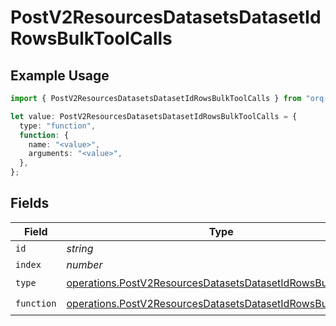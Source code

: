 # PostV2ResourcesDatasetsDatasetIdRowsBulkToolCalls

## Example Usage

```typescript
import { PostV2ResourcesDatasetsDatasetIdRowsBulkToolCalls } from "orq-poc-typescript/models/operations";

let value: PostV2ResourcesDatasetsDatasetIdRowsBulkToolCalls = {
  type: "function",
  function: {
    name: "<value>",
    arguments: "<value>",
  },
};
```

## Fields

| Field                                                                                                                                      | Type                                                                                                                                       | Required                                                                                                                                   | Description                                                                                                                                |
| ------------------------------------------------------------------------------------------------------------------------------------------ | ------------------------------------------------------------------------------------------------------------------------------------------ | ------------------------------------------------------------------------------------------------------------------------------------------ | ------------------------------------------------------------------------------------------------------------------------------------------ |
| `id`                                                                                                                                       | *string*                                                                                                                                   | :heavy_minus_sign:                                                                                                                         | N/A                                                                                                                                        |
| `index`                                                                                                                                    | *number*                                                                                                                                   | :heavy_minus_sign:                                                                                                                         | N/A                                                                                                                                        |
| `type`                                                                                                                                     | [operations.PostV2ResourcesDatasetsDatasetIdRowsBulkType](../../models/operations/postv2resourcesdatasetsdatasetidrowsbulktype.md)         | :heavy_check_mark:                                                                                                                         | N/A                                                                                                                                        |
| `function`                                                                                                                                 | [operations.PostV2ResourcesDatasetsDatasetIdRowsBulkFunction](../../models/operations/postv2resourcesdatasetsdatasetidrowsbulkfunction.md) | :heavy_check_mark:                                                                                                                         | N/A                                                                                                                                        |